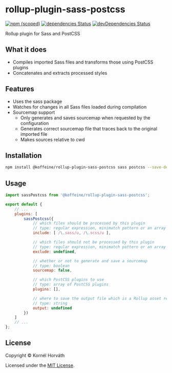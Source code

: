 # rollup-plugin-sass-postcss

[![npm (scoped)](https://img.shields.io/npm/v/@koffeine/rollup-plugin-sass-postcss)](https://www.npmjs.com/package/@koffeine/rollup-plugin-sass-postcss)
[![dependencies Status](https://david-dm.org/koffeine/rollup-plugin-sass-postcss/status.svg)](https://david-dm.org/koffeine/rollup-plugin-sass-postcss)
[![devDependencies Status](https://david-dm.org/koffeine/rollup-plugin-sass-postcss/dev-status.svg)](https://david-dm.org/koffeine/rollup-plugin-sass-postcss?type=dev)

Rollup plugin for Sass and PostCSS

## What it does

- Compiles imported Sass files and transforms those using PostCSS plugins
- Concatenates and extracts processed styles

## Features

- Uses the sass package
- Watches for changes in all Sass files loaded during compilation
- Sourcemap support
	- Only generates and saves sourcemap when requested by the configuration
	- Generates correct sourcemap file that traces back to the original imported file
	- Makes sources relative to cwd

## Installation

```sh
npm install @koffeine/rollup-plugin-sass-postcss sass postcss --save-dev
```

## Usage

```js
import sassPostcss from '@koffeine/rollup-plugin-sass-postcss';

export default {
	// ...
	plugins: [
		sassPostcss({
			// which files should be processed by this plugin
			// type: regular expression, minimatch pattern or an array of regular expressions and minimatch patterns
			include: [ /\.sass/u, /\.scss/u ],

			// which files should not be processed by this plugin
			// type: regular expression, minimatch pattern or an array of regular expressions and minimatch patterns
			exclude: undefined,

			// whether or not to generate and save a sourcemap
			// type: boolean
			sourcemap: false,

			// which PostCSS plugins to use
			// type: array of PostCSS plugins
			plugins: [],

			// where to save the output file which is a Rollup asset relative to output.dir (required)
			// type: string
			output: undefined
		})
	]
	// ...
};
```

## License

Copyright © Kornél Horváth

Licensed under the [MIT License](https://raw.githubusercontent.com/koffeine/rollup-plugin-sass-postcss/master/LICENSE).